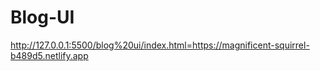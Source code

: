 # Blog-UI
http://127.0.0.1:5500/blog%20ui/index.html=https://magnificent-squirrel-b489d5.netlify.app
